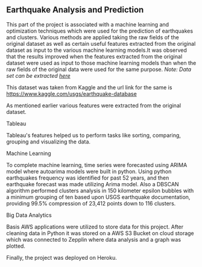 ## Earthquake Analysis and Prediction

This part of the project is associated with a machine learning and optimization techniques which were used for the prediction of earthquakes and clusters. Various methods are applied taking the raw fields of the original dataset as well as certain useful features extracted from the original dataset as input to the various machine learning models.It was observed that the results improved when the features extracted from the original dataset were used as input to those machine learning models than when the raw fields of the original data were used for the same purpose.
_Note: Data set can be extracted [here](https://www.kaggle.com/usgs/earthquake-database)_
 
This dataset was taken from Kaggle and the url link for the same is https://www.kaggle.com/usgs/earthquake-database

As mentioned earlier various features were extracted from the original dataset. 

Tableau

Tableau's features helped us to perform tasks like sorting, comparing, grouping and visualizing the data.

Machine Learning

To complete machine learning, time series were forecasted using ARIMA model where autoarima models were built in python. Using python earthquakes frequency was identified for past 52 years, and then earthquake forecast was made utilizing Arima model. Also a DBSCAN algorithm performed clusters analysis in 150 kilometer epsilon bubbles with a minimum grouping of ten based upon USGS earthquake documentation, providing 99.5% compression of 23,412 points down to 116 clusters.

Big Data Analytics

Basis AWS applications were utilized to store data for this project. After cleaning data in Python it was stored on a AWS S3 Bucket on cloud storage which was connected to Zepplin where data analysis and a graph was plotted.

Finally, the project was deployed on Heroku. 
